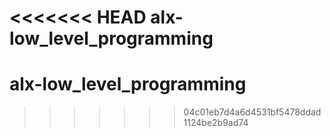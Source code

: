 <<<<<<< HEAD
alx-low_level_programming
=======
# alx-low_level_programming
>>>>>>> 04c01eb7d4a6d4531bf5478ddad1124be2b9ad74

